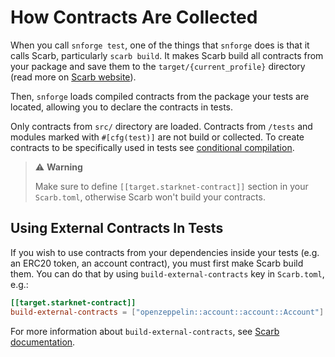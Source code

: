 # How Contracts Are Collected

When you call `snforge test`, one of the things that `snforge` does is that it calls Scarb, particularly `scarb build`.
It makes Scarb build all contracts from your package and save them to the `target/{current_profile}` directory
(read more on [Scarb website](https://docs.swmansion.com/scarb/docs/extensions/starknet/contract-target.html)).

Then, `snforge` loads compiled contracts from the package your tests are located, allowing you to declare the contracts
in
tests.

Only contracts from `src/` directory are loaded. Contracts from `/tests` and modules marked with `#[cfg(test)]` are not
build or collected. To create contracts to be specifically used in tests
see [conditional compilation](../../snforge-advanced-features/conditional-compilation.md).

> ⚠️ **Warning**
>
> Make sure to define `[[target.starknet-contract]]` section in your `Scarb.toml`, otherwise Scarb won't build your
> contracts.

## Using External Contracts In Tests

If you wish to use contracts from your dependencies inside your tests (e.g. an ERC20 token, an account contract),
you must first make Scarb build them. You can do that by using `build-external-contracts` key in `Scarb.toml`,
e.g.:

```toml
[[target.starknet-contract]]
build-external-contracts = ["openzeppelin::account::account::Account"]
```

For more information about `build-external-contracts`,
see [Scarb documentation](https://docs.swmansion.com/scarb/docs/extensions/starknet/contract-target.html#compiling-external-contracts).
